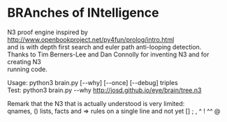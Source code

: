 # BRAnches of INtelligence

N3 proof engine inspired by http://www.openbookproject.net/py4fun/prolog/intro.html  
and is with depth first search and euler path anti-looping detection.  
Thanks to Tim Berners-Lee and Dan Connolly for inventing N3 and for creating N3  
running code.  

Usage: python3 brain.py [--why] [--once] [--debug] triples  
Test:  python3 brain.py --why http://josd.github.io/eye/brain/tree.n3  

Remark that the N3 that is actually understood is very limited:  
qnames, () lists, facts and => rules on a single line and not yet [] ; , ^ ! ^^ @  
